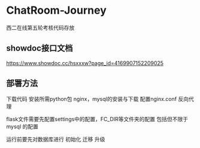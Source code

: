 # ChatRoom-Journey
西二在线第五轮考核代码存放

## showdoc接口文档  
https://www.showdoc.cc/hsxxxw?page_id=4169907152209025

## 部署方法
下载代码 安装所需python包 
nginx，mysql的安装与下载
配置nginx.conf  反向代理

flask文件需要先配置settings中的配置，FC_DIR等文件夹的配置
包括但不限于 mysql 的配置

运行前要先对数据库进行  初始化 迁移 升级


